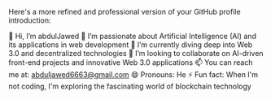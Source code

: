 
Here's a more refined and professional version of your GitHub profile introduction:

👋 Hi, I’m abdulJawed
👀 I’m passionate about Artificial Intelligence (AI) and its applications in web development
🌱 I’m currently diving deep into Web 3.0 and decentralized technologies
💞️ I’m looking to collaborate on AI-driven front-end projects and innovative Web 3.0 applications
📫 You can reach me at: abduljawed6663@gmail.com
😄 Pronouns: He
⚡ Fun fact: When I'm not coding, I'm exploring the fascinating world of blockchain technology
<!--- Arhamjawed66/Arhamjawed66 is a ✨ special ✨ repository because its `README.md` (this file) appears on your GitHub profile. You can click the Preview link to take a look at your changes. --->
